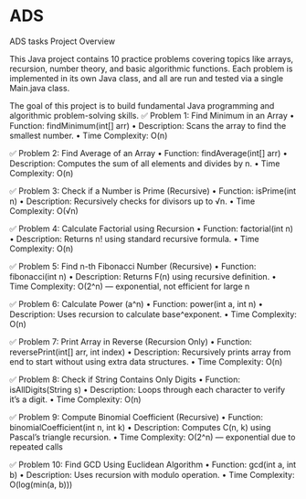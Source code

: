 # ADS
ADS tasks
Project Overview

This Java project contains 10 practice problems covering topics like arrays, recursion, number theory, and basic algorithmic functions. Each problem is implemented in its own Java class, and all are run and tested via a single Main.java class.

The goal of this project is to build fundamental Java programming and algorithmic problem-solving skills.
✅ Problem 1: Find Minimum in an Array
	•	Function: findMinimum(int[] arr)
	•	Description: Scans the array to find the smallest number.
	•	Time Complexity: O(n)

✅ Problem 2: Find Average of an Array
	•	Function: findAverage(int[] arr)
	•	Description: Computes the sum of all elements and divides by n.
	•	Time Complexity: O(n)

✅ Problem 3: Check if a Number is Prime (Recursive)
	•	Function: isPrime(int n)
	•	Description: Recursively checks for divisors up to √n.
	•	Time Complexity: O(√n)

✅ Problem 4: Calculate Factorial using Recursion
	•	Function: factorial(int n)
	•	Description: Returns n! using standard recursive formula.
	•	Time Complexity: O(n)

✅ Problem 5: Find n-th Fibonacci Number (Recursive)
	•	Function: fibonacci(int n)
	•	Description: Returns F(n) using recursive definition.
	•	Time Complexity: O(2^n) — exponential, not efficient for large n

✅ Problem 6: Calculate Power (a^n)
	•	Function: power(int a, int n)
	•	Description: Uses recursion to calculate base^exponent.
	•	Time Complexity: O(n)

✅ Problem 7: Print Array in Reverse (Recursion Only)
	•	Function: reversePrint(int[] arr, int index)
	•	Description: Recursively prints array from end to start without using extra data structures.
	•	Time Complexity: O(n)

✅ Problem 8: Check if String Contains Only Digits
	•	Function: isAllDigits(String s)
	•	Description: Loops through each character to verify it’s a digit.
	•	Time Complexity: O(n)

✅ Problem 9: Compute Binomial Coefficient (Recursive)
	•	Function: binomialCoefficient(int n, int k)
	•	Description: Computes C(n, k) using Pascal’s triangle recursion.
	•	Time Complexity: O(2^n) — exponential due to repeated calls

✅ Problem 10: Find GCD Using Euclidean Algorithm
	•	Function: gcd(int a, int b)
	•	Description: Uses recursion with modulo operation.
	•	Time Complexity: O(log(min(a, b)))
